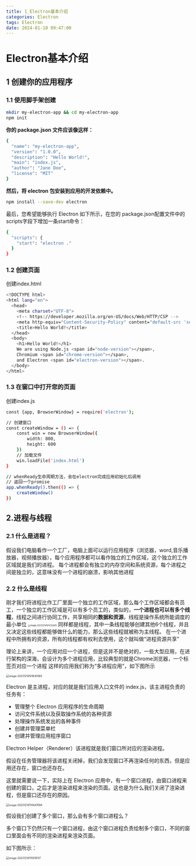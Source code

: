 ```yaml
---
title: 1_Electron基本介绍
categories: Electron
tags: Electron
date: 2024-01-10 09:47:00
---
```


# Electron基本介绍

## 1 创建你的应用程序
### 1.1 使用脚手架创建
```bash
mkdir my-electron-app && cd my-electron-app
npm init
```
**你的 package.json 文件应该像这样：**
```bash
{
  "name": "my-electron-app",
  "version": "1.0.0",
  "description": "Hello World!",
  "main": "index.js",
  "author": "Jane Doe",
  "license": "MIT"
}
```
**然后，将 electron 包安装到应用的开发依赖中。**
```bash
npm install --save-dev electron
```

最后，您希望能够执行 Electron 如下所示，在您的 package.json配置文件中的scripts字段下增加一条start命令：

```bash
{
  "scripts": {
    "start": "electron ."
  }
}
```

### 1.2 创建页面
创建index.html
```bash
<!DOCTYPE html>
<html lang="en">
  <head>
    <meta charset="UTF-8">
    <!-- https://developer.mozilla.org/en-US/docs/Web/HTTP/CSP -->
    <meta http-equiv="Content-Security-Policy" content="default-src 'self'; script-src 'self'">
    <title>Hello World!</title>
  </head>
  <body>
    <h1>Hello World!</h1>
    We are using Node.js <span id="node-version"></span>,
    Chromium <span id="chrome-version"></span>,
    and Electron <span id="electron-version"></span>.
  </body>
</html>
```

### 1.3 在窗口中打开您的页面
创建index.js
```bash
const {app, BrowserWindow} = require('electron');

// 创建窗口
const createWindow = () => {
    const win = new BrowserWindow({ 
        width: 800,
        height: 600
    })
    // 加载文件
    win.loadFile('index.html')
}

// whenReady生命周期方法，会在electron完成应用初始化后调用
// 返回一个promise
app.whenReady().then(() => {
    createWindow()
})

```

## 2.进程与线程
### 2.1 什么是进程？
假设我们电脑看作一个工厂，电脑上面可以运行应用程序（浏览器，word,音乐播放器，视频播放器），每个应用程序都可以看作独立的工作区域，这个独立的工作区域就是我们的进程。
每个进程都会有独立的内存空间和系统资源，每个进程之间是独立的，这意味没有一个进程的崩溃，影响其他进程

### 2.2 什么是线程
刚才我们将进程比作工厂里面一个独立的工作区域，那么每个工作区域都会有员工，一个独立的工作区域是可以有多个员工的，类似的，**一个进程也可以有多个线程**，线程之间进行协同工作，共享相同的**数据和资源**，线程是操作系统所能调度的最小单位
<img src="https://xiejie-typora.oss-cn-chengdu.aliyuncs.com/2023-12-14-021232.png" alt="image-20231214101232495" style="zoom:40%;" />
同样都是线程，其中一条线程能够创建其他6个线程，并且又决定这些线程都能够做什么的能力，那么这些线程就被称为主线程。
在一个进程中所拥有的资源，所有的线程都有权利去使用，这个就叫做“进程资源共享”

理论上来讲，一个应用对应一个进程，但是这并不是绝对的，一些大型应用，在进行架构的深海，会设计为多个进程应用，比较典型的就是Chrome浏览器，一个标签页对应一个进程
这样的应用我们称为“多进程应用”，如下图所示

<img src="https://xiejie-typora.oss-cn-chengdu.aliyuncs.com/2023-12-14-021631.png" alt="image-20231214101630565" style="zoom:50%;" />

  Electron 是主进程，对应的就是我们应用入口文件的 index.js，该主进程负责的任务有：

- 管理整个 Electron 应用程序的生命周期
- 访问文件系统以及获取操作系统的各种资源
- 处理操作系统发出的各种事件
- 创建并管理菜单栏
- 创建并管理应用程序窗口

Electron Helper（Renderer）该进程就是我们窗口所对应的渲染进程。

假设在任务管理器将该进程关闭掉，我们会发现窗口不再渲染任何的东西，但是应用还存在，窗口也还存在。

这里就需要说一下，实际上在 Electron 应用中，有一个窗口进程，由窗口进程来创建的窗口，之后才是渲染进程来渲染的页面。这也是为什么我们关闭了渲染进程，但是窗口还存在的原因。

<img src="https://xiejie-typora.oss-cn-chengdu.aliyuncs.com/2023-12-14-034448.png" alt="image-20231214114447694" style="zoom:50%;" />

假设我们创建了多个窗口，那么会有多个窗口进程么？

多个窗口下仍然只有一个窗口进程，由这个窗口进程负责绘制多个窗口，不同的窗口里面会有不同的渲染进程来渲染页面。

如下图所示：

<img src="https://xiejie-typora.oss-cn-chengdu.aliyuncs.com/2023-12-14-035519.png" alt="image-20231214115519137" style="zoom:50%;" />


